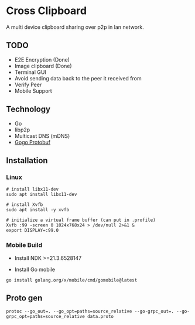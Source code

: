 # Cross Clipboard

A multi device clipboard sharing over p2p in lan network.

## TODO

- E2E Encryption (Done)
- Image clipboard (Done)
- Terminal GUI
- Avoid sending data back to the peer it received from
- Verify Peer
- Mobile Support

## Technology

- Go
- libp2p
- Multicast DNS (mDNS)
- [Gogo Protobuf](https://github.com/gogo/protobuf)

## Installation

### Linux

```shell
# install libx11-dev
sudo apt install libx11-dev

# install Xvfb
sudo apt install -y xvfb

# initialize a virtual frame buffer (can put in .profile)
Xvfb :99 -screen 0 1024x768x24 > /dev/null 2>&1 &
export DISPLAY=:99.0
```

### Mobile Build

- Install NDK >=21.3.6528147

- Install Go mobile

```shell
go install golang.org/x/mobile/cmd/gomobile@latest
```

## Proto gen

`protoc --go_out=. --go_opt=paths=source_relative --go-grpc_out=. --go-grpc_opt=paths=source_relative data.proto`

